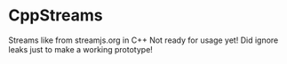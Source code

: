 CppStreams
==========

Streams like from streamjs.org in C++
Not ready for usage yet!
Did ignore leaks just to make a working prototype!
